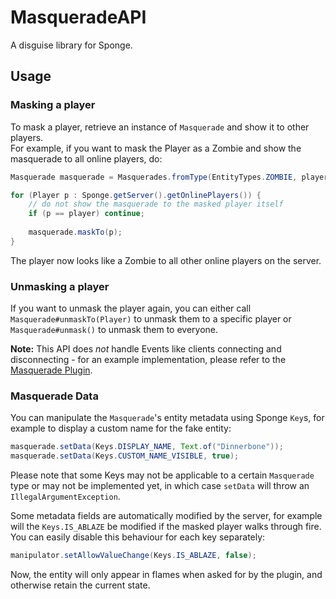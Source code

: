 # MasqueradeAPI
A disguise library for Sponge.

## Usage
### Masking a player
To mask a player, retrieve an instance of `Masquerade` and show it to other players.  
For example, if you want to mask the Player as a Zombie and show the masquerade to all online players, do:
```java
Masquerade masquerade = Masquerades.fromType(EntityTypes.ZOMBIE, player);

for (Player p : Sponge.getServer().getOnlinePlayers()) {
    // do not show the masquerade to the masked player itself
    if (p == player) continue;
    
    masquerade.maskTo(p);
}
```

The player now looks like a Zombie to all other online players on the server.

### Unmasking a player
If you want to unmask the player again, you can either call `Masquerade#unmaskTo(Player)` to unmask them to a specific player 
or `Masquerade#unmask()` to unmask them to everyone.

**Note:** This API does *not* handle Events like clients connecting and disconnecting - for an example implementation, please refer to the [Masquerade Plugin](https://github.com/CrushedPixel/Masquerade/).

### Masquerade Data
You can manipulate the `Masquerade`'s entity metadata using Sponge `Key`s, for example to display a custom name for the fake entity:

```java
masquerade.setData(Keys.DISPLAY_NAME, Text.of("Dinnerbone"));
masquerade.setData(Keys.CUSTOM_NAME_VISIBLE, true);
```

Please note that some Keys may not be applicable to a certain `Masquerade` type or may not be implemented yet, in which case `setData` will throw an `IllegalArgumentException`.

Some metadata fields are automatically modified by the server, 
for example will the `Keys.IS_ABLAZE` be modified if the masked player walks through fire.  
You can easily disable this behaviour for each key separately:

```java
manipulator.setAllowValueChange(Keys.IS_ABLAZE, false);
```

Now, the entity will only appear in flames when asked for by the plugin, and otherwise retain the current state.
